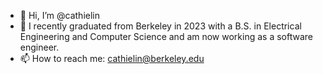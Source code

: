 - 👋 Hi, I’m @cathielin
- 👀 I recently graduated from Berkeley in 2023 with a B.S. in Electrical Engineering and Computer Science and am now working as a software engineer.
- 📫 How to reach me: cathielin@berkeley.edu

<!---
cathielin/cathielin is a ✨ special ✨ repository because its `README.md` (this file) appears on your GitHub profile.
You can click the Preview link to take a look at your changes.
--->
